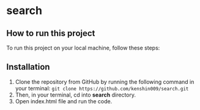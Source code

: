 # search

## How to run this project
To run this project on your local machine, follow these steps:

## Installation
1. Clone the repository from GitHub by running the following command in your terminal: `git clone https://github.com/kenshin009/search.git`
2. Then, in your terminal, cd into **search** directory.
3. Open index.html file and run the code.
